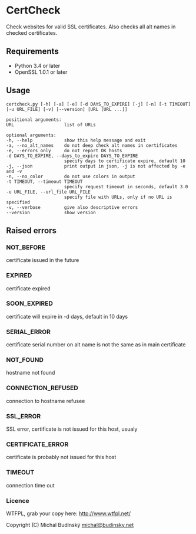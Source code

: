 # CertCheck
Check websites for valid SSL certificates. Also checks all alt names in checked certificates.

## Requirements
- Python 3.4 or later
- OpenSSL 1.0.1 or later

## Usage
```shell
certcheck.py [-h] [-a] [-e] [-d DAYS_TO_EXPIRE] [-j] [-n] [-t TIMEOUT]
[-u URL_FILE] [-v] [--version] [URL [URL ...]]

positional arguments:
URL                   list of URLs

optional arguments:
-h, --help            show this help message and exit
-a, --no_alt_names    do not deep check alt names in certificates
-e, --errors_only     do not report OK hosts
-d DAYS_TO_EXPIRE, --days_to_expire DAYS_TO_EXPIRE
                      specify days to certificate expire, default 10
-j, --json            print output in json, -j is not affected by -e and -v
-n, --no_color        do not use colors in output
-t TIMEOUT, --timeout TIMEOUT
                      specify request timeout in seconds, default 3.0
-u URL_FILE, --url_file URL_FILE
                      specify file with URLs, only if no URL is specified
-v, --verbose         give also descriptive errors
--version             show version
```

## Raised errors

### NOT_BEFORE
certificate issued in the future

### EXPIRED
certificate expired

### SOON_EXPIRED
certificate will expire in -d days, default in 10 days

### SERIAL_ERROR
certificate serial number on alt name is not the same as in main certificate

### NOT_FOUND
hostname not found

### CONNECTION_REFUSED
connection to hostname refusee

### SSL_ERROR
SSL error, certificate is not issued for this host, usualy

### CERTIFICATE_ERROR
certificate is probably not issued for this host

### TIMEOUT
connection time out

### Licence
WTFPL, grab your copy here: http://www.wtfpl.net/

Copyright (C) Michal Budínský <michal@budinsky.net>
